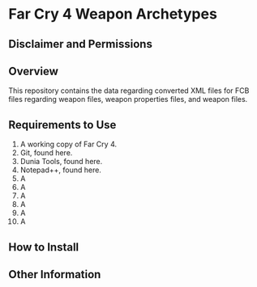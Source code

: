 #	Far Cry 4 Weapon Archetypes

##	Disclaimer and Permissions

##	Overview
This repository contains the data regarding converted XML files for FCB files regarding weapon files, weapon properties files, and weapon files. 

##	Requirements to Use
1. A working copy of Far Cry 4.
1. Git, found here.
1. Dunia Tools, found here.
1. Notepad++, found here.
1. A
1. A
1. A
1. A
1. A
1. A

##	How to Install

##	Other Information
